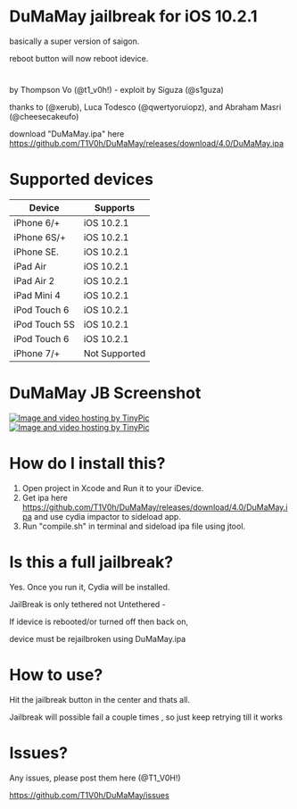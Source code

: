 # DuMaMay jailbreak for iOS 10.2.1
basically a super version of saigon.

reboot button will now reboot idevice.

#       

by Thompson Vo (@t1_v0h!) - exploit by Siguza (@s1guza)

thanks to (@xerub), Luca Todesco (@qwertyoruiopz), and Abraham Masri (@cheesecakeufo)

download "DuMaMay.ipa" here https://github.com/T1V0h/DuMaMay/releases/download/4.0/DuMaMay.ipa
       

# Supported devices

|    Device    |    Supports    |
|--------------|----------------|
| iPhone 6/+   |   iOS 10.2.1   |            
| iPhone 6S/+  |   iOS 10.2.1   |
| iPhone SE.   |   iOS 10.2.1   |
| iPad Air     |   iOS 10.2.1   |
| iPad Air 2   |   iOS 10.2.1   |
| iPad Mini 4  |   iOS 10.2.1   |
| iPod Touch 6 |   iOS 10.2.1   |
| iPod Touch 5S|   iOS 10.2.1   |
| iPod Touch 6 |   iOS 10.2.1   |
| iPhone 7/+   |  Not Supported |

#      

# DuMaMay JB Screenshot

<a href="http://tinypic.com?ref=2eqdlld" target="_blank"><img src="http://i64.tinypic.com/2eqdlld.jpg" border="0" alt="Image and video hosting by TinyPic"></a>
<a href="http://tinypic.com?ref=90nint" target="_blank"><img src="http://i67.tinypic.com/90nint.jpg" border="0" alt="Image and video hosting by TinyPic"></a>

#        

# How do I install this?
1. Open project in Xcode and Run it to your iDevice.
2. Get ipa here https://github.com/T1V0h/DuMaMay/releases/download/4.0/DuMaMay.ipa and use cydia impactor to sideload app.
3. Run "compile.sh" in terminal and sideload ipa file using jtool.

# Is this a full jailbreak?
Yes. Once you run it, Cydia will be installed.

JailBreak is only tethered not Untethered -

If idevice is rebooted/or turned off then back on, 

device must be rejailbroken using DuMaMay.ipa

# How to use?
Hit the jailbreak button in the center and thats all.

Jailbreak will possible fail a couple times , so just keep retrying till it works

# Issues?
Any issues, please post them here (@T1_V0H!)

https://github.com/T1V0h/DuMaMay/issues

